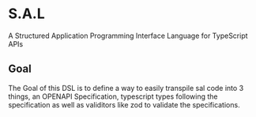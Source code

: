 # S.A.L
A Structured Application Programming Interface Language for TypeScript APIs

## Goal
The Goal of this DSL is to define a way to easily transpile sal code into 3 things, an OPENAPI Specification, typescript types following the specification as well as validitors like zod to validate the specifications.
